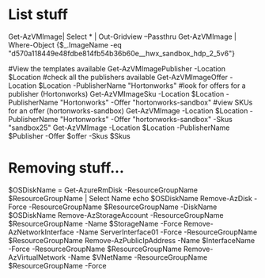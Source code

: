 ﻿# List stuff
Get-AzVMImage| Select * | Out-Gridview –Passthru
Get-AzVMImage | Where-Object {$_.ImageName -eq "d570a118449e48fdbe814fb54b36b60e__hwx_sandbox_hdp_2_5v6"}

#View the templates available
Get-AzVMImagePublisher -Location $Location #check all the publishers available
Get-AzVMImageOffer -Location $Location -PublisherName "Hortonworks" #look for offers for a publisher (Hortonworks)
Get-AzVMImageSku -Location $Location -PublisherName "Hortonworks" -Offer "hortonworks-sandbox" #view SKUs for an offer (hortonworks-sandbox)
Get-AzVMImage -Location $Location -PublisherName "Hortonworks" -Offer "hortonworks-sandbox" -Skus "sandbox25"
Get-AzVMImage -Location $Location -PublisherName $Publisher -Offer $offer -Skus $Skus

# Removing stuff...
$OSDiskName = Get-AzureRmDisk -ResourceGroupName $ResourceGroupName | Select Name
echo $OSDiskName
Remove-AzDisk -Force -ResourceGroupName $ResourceGroupName -DiskName $OSDiskName
Remove-AzStorageAccount -ResourceGroupName $ResourceGroupName -Name $StorageName -Force
Remove-AzNetworkInterface -Name ServerInterface01 -Force -ResourceGroupName $ResourceGroupName
Remove-AzPublicIpAddress -Name $InterfaceName -Force -ResourceGroupName $ResourceGroupName
Remove-AzVirtualNetwork -Name $VNetName -ResourceGroupName $ResourceGroupName -Force
